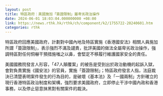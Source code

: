 ```yaml
---
layout: post
title: 特區政府：美國施加「簽證限制」屬卑劣政治操作
date: 2024-06-01 18:03:04.000000000 +08:00
link: https://news.rthk.hk/rthk/ch/component/k2/1755722-20240601.htm
categories: rthk
---
```


特區政府回應美國政府，計劃對中國內地及特區實施《香港國安法》相關人員施加所謂「簽證限制」，表示強烈不滿及譴責，批評美國的做法全屬卑劣政治操作，強調特區對任何恫嚇干預措施嗤之以鼻，會堅定不移履行維護國家安全的責任。

美國國務院發言人形容，「47人顛覆案」的被告是受到出於政治動機的起訴入獄，會對負責實施《國安法》的官員，實施「簽證限制」；特區政府發言人指，法庭裁決已清楚表明案件發生的行為目的，是破壞《基本法》及「一國兩制」方針確立的現行香港特區政治制度和架構，強烈要求美國政府，立即停止干涉中國內政和香港事務，以及停止惡意抹黑對有關案件的裁決。
